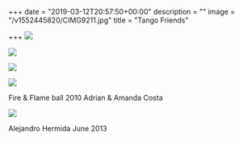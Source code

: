 +++
date = "2019-03-12T20:57:50+00:00"
description = ""
image = "/v1552445820/CIMG9211.jpg"
title = "Tango Friends"

+++
![](https://res.cloudinary.com/paris-tango/image/upload/v1552523653/IMG_0900.jpg)

![](https://res.cloudinary.com/paris-tango/image/upload/v1552523185/Bs2019_1PareeeeBabes2006.jpg)

![](https://res.cloudinary.com/paris-tango/image/upload/v1552522993/Light_Temple_2_11_13_2.jpg)

![](https://res.cloudinary.com/paris-tango/image/upload/v1552984527/F_F-2010_A_A_teaching.jpg)

Fire & Flame ball 2010 Adrian & Amanda Costa

![](https://res.cloudinary.com/paris-tango/image/upload/v1552984527/June_2013Ws_with_Alejandro_Hermida.jpg)

Alejandro Hermida June 2013